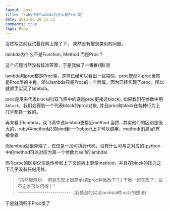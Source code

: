```yaml
---
layout: post
title: "ruby中的lambda为什么是Proc类"
date: 2013-07-20 11:33
comments: true
tags: Ruby
---
```


当然写之前我试着在网上搜了下， 果然没有搜到类似的问题。

lambda为什么不是Function, Method 而是Proc ?

这个问题当然没有标准答案，于是我做了一番推(猜)测

lambda和proc都是Proc类，这样已经可以看出一些端倪，proc既然叫proc当然是Proc类的主角，所以lambda只是Proc的一个附属，因为已经实现了proc，所以就顺手实现了lambda。

 proc是用来代表block的(双飞燕中的话是proc更接近block), 如果我们在参数中用`&block`，我们会得到一个代表block的proc对象, 并且proc和block在各种行为上几乎都是一致的。

再来看下lambda，双飞燕中说lambda更接近method
当然...其实他们的区别是很大的，ruby中method必须bind到一个object上才可以调用，method(消息)必有接收者

而lambda就很异端了，仅仅是一段可执行代码，没有什么可与之对应的(python中的method可以对应为第一个参数为self的lambda)

而与proc的区别仅仅是传参和上下文跳转上更像method，并且在block的压力之下几乎没有任何用处..


> “虽然很鸡肋， 但是实现上很简单(把proc稍微改下？) 干脆一起实现了，说不定谁可以用得上”   
> \--------------------------（我猜测的实现lambda时matz的想法)


于是就同归于Proc类了
